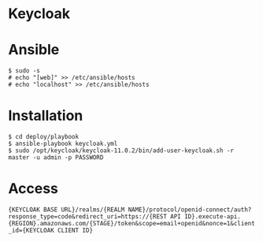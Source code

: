 Keycloak
========

# Ansible

```
$ sudo -s
# echo "[web]" >> /etc/ansible/hosts
# echo "localhost" >> /etc/ansible/hosts
```

# Installation

```
$ cd deploy/playbook
$ ansible-playbook keycloak.yml
$ sudo /opt/keycloak/keycloak-11.0.2/bin/add-user-keycloak.sh -r master -u admin -p PASSWORD
```

# Access

`{KEYCLOAK BASE URL}/realms/{REALM NAME}/protocol/openid-connect/auth?response_type=code&redirect_uri=https://{REST API ID}.execute-api.{REGION}.amazonaws.com/{STAGE}/token&scope=email+openid&nonce=1&client_id={KEYCLOAK CLIENT ID}`

